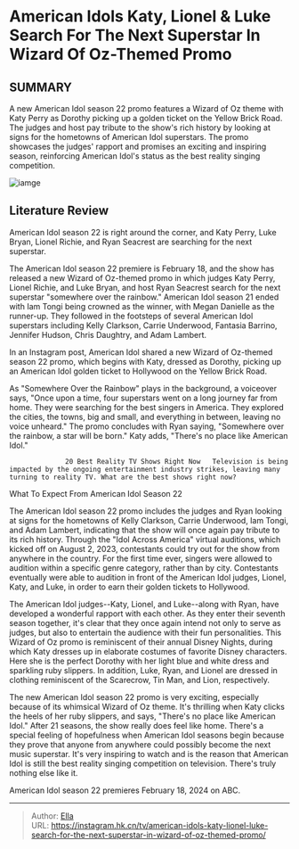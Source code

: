 # American Idols Katy, Lionel &amp; Luke Search For The Next Superstar In Wizard Of Oz-Themed Promo


## SUMMARY 



  A new American Idol season 22 promo features a Wizard of Oz theme with Katy Perry as Dorothy picking up a golden ticket on the Yellow Brick Road.   The judges and host pay tribute to the show&#39;s rich history by looking at signs for the hometowns of American Idol superstars.   The promo showcases the judges&#39; rapport and promises an exciting and inspiring season, reinforcing American Idol&#39;s status as the best reality singing competition.  

![iamge](https://static1.srcdn.com/wordpress/wp-content/uploads/2023/05/hdiuawhdi6.jpg)

## Literature Review
American Idol season 22 is right around the corner, and Katy Perry, Luke Bryan, Lionel Richie, and Ryan Seacrest are searching for the next superstar.




The American Idol season 22 premiere is February 18, and the show has released a new Wizard of Oz-themed promo in which judges Katy Perry, Lionel Richie, and Luke Bryan, and host Ryan Seacrest search for the next superstar &#34;somewhere over the rainbow.&#34; American Idol season 21 ended with Iam Tongi being crowned as the winner, with Megan Danielle as the runner-up. They followed in the footsteps of several American Idol superstars including Kelly Clarkson, Carrie Underwood, Fantasia Barrino, Jennifer Hudson, Chris Daughtry, and Adam Lambert.




In an Instagram post, American Idol shared a new Wizard of Oz-themed season 22 promo, which begins with Katy, dressed as Dorothy, picking up an American Idol golden ticket to Hollywood on the Yellow Brick Road.


 

As &#34;Somewhere Over the Rainbow&#34; plays in the background, a voiceover says, &#34;Once upon a time, four superstars went on a long journey far from home. They were searching for the best singers in America. They explored the cities, the towns, big and small, and everything in between, leaving no voice unheard.&#34; The promo concludes with Ryan saying, &#34;Somewhere over the rainbow, a star will be born.&#34; Katy adds, &#34;There&#39;s no place like American Idol.&#34;

                  20 Best Reality TV Shows Right Now   Television is being impacted by the ongoing entertainment industry strikes, leaving many turning to reality TV. What are the best shows right now?    





 What To Expect From American Idol Season 22 
          

The American Idol season 22 promo includes the judges and Ryan looking at signs for the hometowns of Kelly Clarkson, Carrie Underwood, Iam Tongi, and Adam Lambert, indicating that the show will once again pay tribute to its rich history. Through the &#34;Idol Across America&#34; virtual auditions, which kicked off on August 2, 2023, contestants could try out for the show from anywhere in the country. For the first time ever, singers were allowed to audition within a specific genre category, rather than by city. Contestants eventually were able to audition in front of the American Idol judges, Lionel, Katy, and Luke, in order to earn their golden tickets to Hollywood.

The American Idol judges--Katy, Lionel, and Luke--along with Ryan, have developed a wonderful rapport with each other. As they enter their seventh season together, it&#39;s clear that they once again intend not only to serve as judges, but also to entertain the audience with their fun personalities. This Wizard of Oz promo is reminiscent of their annual Disney Nights, during which Katy dresses up in elaborate costumes of favorite Disney characters. Here she is the perfect Dorothy with her light blue and white dress and sparkling ruby slippers. In addition, Luke, Ryan, and Lionel are dressed in clothing reminiscent of the Scarecrow, Tin Man, and Lion, respectively.




The new American Idol season 22 promo is very exciting, especially because of its whimsical Wizard of Oz theme. It&#39;s thrilling when Katy clicks the heels of her ruby slippers, and says, &#34;There&#39;s no place like American Idol.&#34; After 21 seasons, the show really does feel like home. There&#39;s a special feeling of hopefulness when American Idol seasons begin because they prove that anyone from anywhere could possibly become the next music superstar. It&#39;s very inspiring to watch and is the reason that American Idol is still the best reality singing competition on television. There&#39;s truly nothing else like it.

American Idol season 22 premieres February 18, 2024 on ABC.



---

> Author: [Ella](https://instagram.hk.cn/)  
> URL: https://instagram.hk.cn/tv/american-idols-katy-lionel-luke-search-for-the-next-superstar-in-wizard-of-oz-themed-promo/  

